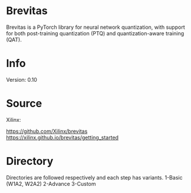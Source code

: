 # Brevitas

Brevitas is a PyTorch library for neural network quantization, with support for both post-training quantization (PTQ) and quantization-aware training (QAT).

# Info
Version: 0.10

# Source

Xilinx:  

https://github.com/Xilinx/brevitas  
https://xilinx.github.io/brevitas/getting_started

# Directory

Directories are followed respectively and each step has variants.
1-Basic (W1A2, W2A2)
2-Advance
3-Custom

